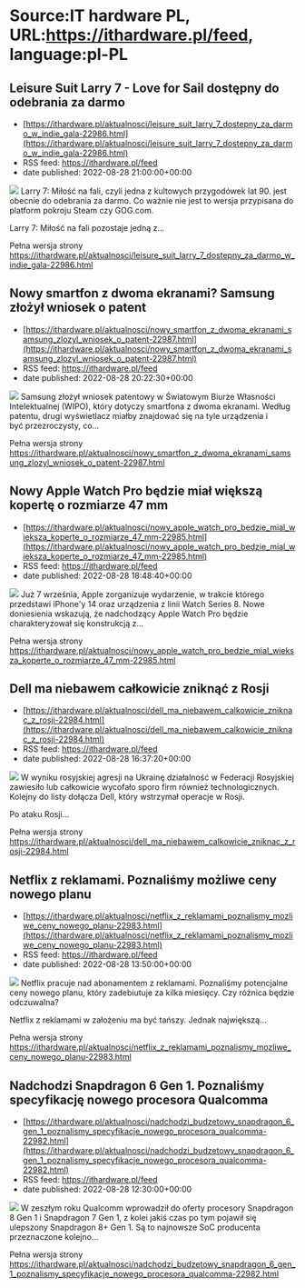 # Source:IT hardware PL, URL:https://ithardware.pl/feed, language:pl-PL

## Leisure Suit Larry 7 - Love for Sail dostępny do odebrania za darmo
 - [https://ithardware.pl/aktualnosci/leisure_suit_larry_7_dostepny_za_darmo_w_indie_gala-22986.html](https://ithardware.pl/aktualnosci/leisure_suit_larry_7_dostepny_za_darmo_w_indie_gala-22986.html)
 - RSS feed: https://ithardware.pl/feed
 - date published: 2022-08-28 21:00:00+00:00

<img src="https://ithardware.pl/artykuly/min/22986_1.jpg" />            Larry 7: Miłość na fali, czyli jedna z kultowych przygod&oacute;wek lat&nbsp;90. jest obecnie do odebrania za darmo. Co ważnie nie jest to wersja przypisana do platform pokroju Steam czy GOG.com.

Larry 7: Miłość na fali pozostaje jedną z...
            <p>Pełna wersja strony <a href="https://ithardware.pl/aktualnosci/leisure_suit_larry_7_dostepny_za_darmo_w_indie_gala-22986.html">https://ithardware.pl/aktualnosci/leisure_suit_larry_7_dostepny_za_darmo_w_indie_gala-22986.html</a></p>

## Nowy smartfon z dwoma ekranami? Samsung złożył wniosek o patent
 - [https://ithardware.pl/aktualnosci/nowy_smartfon_z_dwoma_ekranami_samsung_zlozyl_wniosek_o_patent-22987.html](https://ithardware.pl/aktualnosci/nowy_smartfon_z_dwoma_ekranami_samsung_zlozyl_wniosek_o_patent-22987.html)
 - RSS feed: https://ithardware.pl/feed
 - date published: 2022-08-28 20:22:30+00:00

<img src="https://ithardware.pl/artykuly/min/22987_1.jpg" />            Samsung złożył wniosek patentowy w&nbsp;Światowym Biurze Własności Intelektualnej (WIPO), kt&oacute;ry dotyczy smartfona z dwoma ekranami. Według patentu, drugi wyświetlacz miałby znajdować się na tyle urządzenia i być&nbsp;przezroczysty, co...
            <p>Pełna wersja strony <a href="https://ithardware.pl/aktualnosci/nowy_smartfon_z_dwoma_ekranami_samsung_zlozyl_wniosek_o_patent-22987.html">https://ithardware.pl/aktualnosci/nowy_smartfon_z_dwoma_ekranami_samsung_zlozyl_wniosek_o_patent-22987.html</a></p>

## Nowy Apple Watch Pro będzie miał większą kopertę o rozmiarze 47 mm
 - [https://ithardware.pl/aktualnosci/nowy_apple_watch_pro_bedzie_mial_wieksza_koperte_o_rozmiarze_47_mm-22985.html](https://ithardware.pl/aktualnosci/nowy_apple_watch_pro_bedzie_mial_wieksza_koperte_o_rozmiarze_47_mm-22985.html)
 - RSS feed: https://ithardware.pl/feed
 - date published: 2022-08-28 18:48:40+00:00

<img src="https://ithardware.pl/artykuly/min/22985_1.jpg" />            Już 7 września, Apple zorganizuje wydarzenie, w trakcie kt&oacute;rego przedstawi iPhone'y 14 oraz urządzenia z linii Watch Series 8. Nowe doniesienia wskazują, że nadchodzący Apple Watch Pro będzie charakteryzował się&nbsp;konstrukcją z...
            <p>Pełna wersja strony <a href="https://ithardware.pl/aktualnosci/nowy_apple_watch_pro_bedzie_mial_wieksza_koperte_o_rozmiarze_47_mm-22985.html">https://ithardware.pl/aktualnosci/nowy_apple_watch_pro_bedzie_mial_wieksza_koperte_o_rozmiarze_47_mm-22985.html</a></p>

## Dell ma niebawem całkowicie zniknąć z Rosji
 - [https://ithardware.pl/aktualnosci/dell_ma_niebawem_calkowicie_zniknac_z_rosji-22984.html](https://ithardware.pl/aktualnosci/dell_ma_niebawem_calkowicie_zniknac_z_rosji-22984.html)
 - RSS feed: https://ithardware.pl/feed
 - date published: 2022-08-28 16:37:20+00:00

<img src="https://ithardware.pl/artykuly/min/22984_1.jpg" />            W wyniku rosyjskiej agresji na Ukrainę działalność w Federacji Rosyjskiej zawiesiło lub całkowicie wycofało sporo firm r&oacute;wnież technologicznych. Kolejny do listy dołącza Dell, kt&oacute;ry wstrzymał operacje w Rosji.

Po ataku Rosji...
            <p>Pełna wersja strony <a href="https://ithardware.pl/aktualnosci/dell_ma_niebawem_calkowicie_zniknac_z_rosji-22984.html">https://ithardware.pl/aktualnosci/dell_ma_niebawem_calkowicie_zniknac_z_rosji-22984.html</a></p>

## Netflix z reklamami. Poznaliśmy możliwe ceny nowego planu
 - [https://ithardware.pl/aktualnosci/netflix_z_reklamami_poznalismy_mozliwe_ceny_nowego_planu-22983.html](https://ithardware.pl/aktualnosci/netflix_z_reklamami_poznalismy_mozliwe_ceny_nowego_planu-22983.html)
 - RSS feed: https://ithardware.pl/feed
 - date published: 2022-08-28 13:50:00+00:00

<img src="https://ithardware.pl/artykuly/min/22983_1.jpg" />            Netflix pracuje nad abonamentem z reklamami. Poznaliśmy potencjalne ceny nowego planu, kt&oacute;ry zadebiutuje za kilka miesięcy. Czy r&oacute;żnica będzie odczuwalna?

Netflix z reklamami w założeniu ma być tańszy. Jednak największą...
            <p>Pełna wersja strony <a href="https://ithardware.pl/aktualnosci/netflix_z_reklamami_poznalismy_mozliwe_ceny_nowego_planu-22983.html">https://ithardware.pl/aktualnosci/netflix_z_reklamami_poznalismy_mozliwe_ceny_nowego_planu-22983.html</a></p>

## Nadchodzi Snapdragon 6 Gen 1. Poznaliśmy specyfikację nowego procesora Qualcomma
 - [https://ithardware.pl/aktualnosci/nadchodzi_budzetowy_snapdragon_6_gen_1_poznalismy_specyfikacje_nowego_procesora_qualcomma-22982.html](https://ithardware.pl/aktualnosci/nadchodzi_budzetowy_snapdragon_6_gen_1_poznalismy_specyfikacje_nowego_procesora_qualcomma-22982.html)
 - RSS feed: https://ithardware.pl/feed
 - date published: 2022-08-28 12:30:00+00:00

<img src="https://ithardware.pl/artykuly/min/22982_1.jpg" />            W zeszłym roku Qualcomm wprowadził do oferty procesory&nbsp;Snapdragon 8 Gen 1 i&nbsp;Snapdragon 7 Gen 1, z kolei jakiś czas po tym pojawił się ulepszony&nbsp;Snapdragon 8+ Gen 1. Są to najnowsze SoC producenta przeznaczone kolejno...
            <p>Pełna wersja strony <a href="https://ithardware.pl/aktualnosci/nadchodzi_budzetowy_snapdragon_6_gen_1_poznalismy_specyfikacje_nowego_procesora_qualcomma-22982.html">https://ithardware.pl/aktualnosci/nadchodzi_budzetowy_snapdragon_6_gen_1_poznalismy_specyfikacje_nowego_procesora_qualcomma-22982.html</a></p>

